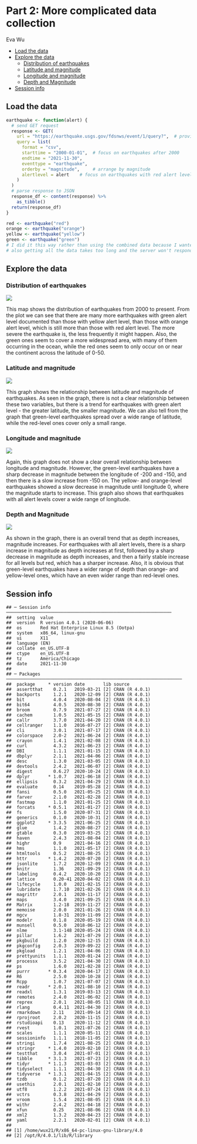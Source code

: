 Part 2: More complicated data collection
================
Eva Wu

-   [Load the data](#load-the-data)
-   [Explore the data](#explore-the-data)
    -   [Distribution of earthquakes](#distribution-of-earthquakes)
    -   [Latitude and magnitude](#latitude-and-magnitude)
    -   [Longitude and magnitude](#longitude-and-magnitude)
    -   [Depth and Magnitude](#depth-and-magnitude)
-   [Session info](#session-info)

## Load the data

``` r
earthquake <- function(alert) {
  # send GET request
  response <- GET(
    url = "https://earthquake.usgs.gov/fdsnws/event/1/query?",  # provide base url
    query = list(
      format = "csv",
      starttime = "2000-01-01",  # focus on earthquakes after 2000
      endtime = "2021-11-30",
      eventtype = "earthquake",
      orderby = "magnitude",     # arrange by magnitude
      alertlevel = alert    # focus on earthquakes with red alert level
    )
  )
  # parse response to JSON
  response_df <- content(response) %>%
    as_tibble()
  return(response_df)
}

red <- earthquake("red")
orange <- earthquake("orange")
yellow <- earthquake("yellow")
green <- earthquake("green")
# I did it this way rather than using the combined data because I wanted to use my own selections of colors;
# also getting all the data takes too long and the server won't respond in forever b/c the file is too large
```

## Explore the data

### Distribution of earthquakes

![](earthquake_files/figure-gfm/dist-1.png)<!-- -->

This map shows the distribution of earthquakes from 2000 to present.
From the plot we can see that there are many more earthquakes with green
alert level documented than those with yellow alert level, than those
with orange alert level, which is still more than those with red alert
level. The more severe the earthquake is, the less frequently it might
happen. Also, the green ones seem to cover a more widespread area, with
many of them occurring in the ocean, while the red ones seem to only
occur on or near the continent across the latitude of 0-50.

### Latitude and magnitude

![](earthquake_files/figure-gfm/lat_mag-1.png)<!-- -->

This graph shows the relationship between latitude and magnitude of
earthquakes. As seen in the graph, there is not a clear relationship
between these two variables, but there is a trend for earthquakes with
green alert level - the greater latitude, the smaller magnitude. We can
also tell from the graph that green-level earthquakes spread over a wide
range of latitude, while the red-level ones cover only a small range.

### Longitude and magnitude

![](earthquake_files/figure-gfm/long_mag-1.png)<!-- -->

Again, this graph does not show a clear overall relationship between
longitude and magnitude. However, the green-level earthquakes have a
sharp decrease in magnitude between the longitude of -200 and -150, and
then there is a slow increase from -150 on. The yellow- and orange-level
earthquakes showed a slow decrease in magnitude until longitude 0, where
the magnitude starts to increase. This graph also shows that earthquakes
with all alert levels cover a wide range of longitude.

### Depth and Magnitude

![](earthquake_files/figure-gfm/depth_mag-1.png)<!-- -->

As shown in the graph, there is an overall trend that as depth
increases, magnitude increases. For earthquakes with all alert levels,
there is a sharp increase in magnitude as depth increases at first,
followed by a sharp decrease in magnitude as depth increases, and then a
fairly stable increase for all levels but red, which has a sharper
increase. Also, it is obvious that green-level earthquakes have a wider
range of depth than orange- and yellow-level ones, which have an even
wider range than red-level ones.

## Session info

    ## ─ Session info ───────────────────────────────────────────────────────────────
    ##  setting  value                               
    ##  version  R version 4.0.1 (2020-06-06)        
    ##  os       Red Hat Enterprise Linux 8.5 (Ootpa)
    ##  system   x86_64, linux-gnu                   
    ##  ui       X11                                 
    ##  language (EN)                                
    ##  collate  en_US.UTF-8                         
    ##  ctype    en_US.UTF-8                         
    ##  tz       America/Chicago                     
    ##  date     2021-11-30                          
    ## 
    ## ─ Packages ───────────────────────────────────────────────────────────────────
    ##  package     * version date       lib source        
    ##  assertthat    0.2.1   2019-03-21 [2] CRAN (R 4.0.1)
    ##  backports     1.2.1   2020-12-09 [2] CRAN (R 4.0.1)
    ##  bit           4.0.4   2020-08-04 [2] CRAN (R 4.0.1)
    ##  bit64         4.0.5   2020-08-30 [2] CRAN (R 4.0.1)
    ##  broom         0.7.9   2021-07-27 [2] CRAN (R 4.0.1)
    ##  cachem        1.0.5   2021-05-15 [2] CRAN (R 4.0.1)
    ##  callr         3.7.0   2021-04-20 [2] CRAN (R 4.0.1)
    ##  cellranger    1.1.0   2016-07-27 [2] CRAN (R 4.0.1)
    ##  cli           3.0.1   2021-07-17 [2] CRAN (R 4.0.1)
    ##  colorspace    2.0-2   2021-06-24 [2] CRAN (R 4.0.1)
    ##  crayon        1.4.1   2021-02-08 [2] CRAN (R 4.0.1)
    ##  curl          4.3.2   2021-06-23 [2] CRAN (R 4.0.1)
    ##  DBI           1.1.1   2021-01-15 [2] CRAN (R 4.0.1)
    ##  dbplyr        2.1.1   2021-04-06 [2] CRAN (R 4.0.1)
    ##  desc          1.3.0   2021-03-05 [2] CRAN (R 4.0.1)
    ##  devtools      2.4.2   2021-06-07 [2] CRAN (R 4.0.1)
    ##  digest        0.6.27  2020-10-24 [2] CRAN (R 4.0.1)
    ##  dplyr       * 1.0.7   2021-06-18 [2] CRAN (R 4.0.1)
    ##  ellipsis      0.3.2   2021-04-29 [2] CRAN (R 4.0.1)
    ##  evaluate      0.14    2019-05-28 [2] CRAN (R 4.0.1)
    ##  fansi         0.5.0   2021-05-25 [2] CRAN (R 4.0.1)
    ##  farver        2.1.0   2021-02-28 [2] CRAN (R 4.0.1)
    ##  fastmap       1.1.0   2021-01-25 [2] CRAN (R 4.0.1)
    ##  forcats     * 0.5.1   2021-01-27 [2] CRAN (R 4.0.1)
    ##  fs            1.5.0   2020-07-31 [2] CRAN (R 4.0.1)
    ##  generics      0.1.0   2020-10-31 [2] CRAN (R 4.0.1)
    ##  ggplot2     * 3.3.5   2021-06-25 [2] CRAN (R 4.0.1)
    ##  glue          1.4.2   2020-08-27 [2] CRAN (R 4.0.1)
    ##  gtable        0.3.0   2019-03-25 [2] CRAN (R 4.0.1)
    ##  haven         2.4.3   2021-08-04 [2] CRAN (R 4.0.1)
    ##  highr         0.9     2021-04-16 [2] CRAN (R 4.0.1)
    ##  hms           1.1.0   2021-05-17 [2] CRAN (R 4.0.1)
    ##  htmltools     0.5.2   2021-08-25 [2] CRAN (R 4.0.1)
    ##  httr        * 1.4.2   2020-07-20 [2] CRAN (R 4.0.1)
    ##  jsonlite      1.7.2   2020-12-09 [2] CRAN (R 4.0.1)
    ##  knitr         1.36    2021-09-29 [2] CRAN (R 4.0.1)
    ##  labeling      0.4.2   2020-10-20 [2] CRAN (R 4.0.1)
    ##  lattice       0.20-41 2020-04-02 [2] CRAN (R 4.0.1)
    ##  lifecycle     1.0.0   2021-02-15 [2] CRAN (R 4.0.1)
    ##  lubridate     1.7.10  2021-02-26 [2] CRAN (R 4.0.1)
    ##  magrittr      2.0.1   2020-11-17 [2] CRAN (R 4.0.1)
    ##  maps          3.4.0   2021-09-25 [2] CRAN (R 4.0.1)
    ##  Matrix        1.2-18  2019-11-27 [2] CRAN (R 4.0.1)
    ##  memoise       2.0.0   2021-01-26 [2] CRAN (R 4.0.1)
    ##  mgcv          1.8-31  2019-11-09 [2] CRAN (R 4.0.1)
    ##  modelr        0.1.8   2020-05-19 [2] CRAN (R 4.0.1)
    ##  munsell       0.5.0   2018-06-12 [2] CRAN (R 4.0.1)
    ##  nlme          3.1-148 2020-05-24 [2] CRAN (R 4.0.1)
    ##  pillar        1.6.2   2021-07-29 [2] CRAN (R 4.0.1)
    ##  pkgbuild      1.2.0   2020-12-15 [2] CRAN (R 4.0.1)
    ##  pkgconfig     2.0.3   2019-09-22 [2] CRAN (R 4.0.1)
    ##  pkgload       1.2.1   2021-04-06 [2] CRAN (R 4.0.1)
    ##  prettyunits   1.1.1   2020-01-24 [2] CRAN (R 4.0.1)
    ##  processx      3.5.2   2021-04-30 [2] CRAN (R 4.0.1)
    ##  ps            1.6.0   2021-02-28 [2] CRAN (R 4.0.1)
    ##  purrr       * 0.3.4   2020-04-17 [2] CRAN (R 4.0.1)
    ##  R6            2.5.0   2020-10-28 [2] CRAN (R 4.0.1)
    ##  Rcpp          1.0.7   2021-07-07 [2] CRAN (R 4.0.1)
    ##  readr       * 2.0.1   2021-08-10 [2] CRAN (R 4.0.1)
    ##  readxl        1.3.1   2019-03-13 [2] CRAN (R 4.0.1)
    ##  remotes       2.4.0   2021-06-02 [2] CRAN (R 4.0.1)
    ##  reprex        2.0.1   2021-08-05 [1] CRAN (R 4.0.1)
    ##  rlang         0.4.11  2021-04-30 [2] CRAN (R 4.0.1)
    ##  rmarkdown     2.11    2021-09-14 [2] CRAN (R 4.0.1)
    ##  rprojroot     2.0.2   2020-11-15 [2] CRAN (R 4.0.1)
    ##  rstudioapi    0.13    2020-11-12 [2] CRAN (R 4.0.1)
    ##  rvest         1.0.1   2021-07-26 [2] CRAN (R 4.0.1)
    ##  scales        1.1.1   2020-05-11 [2] CRAN (R 4.0.1)
    ##  sessioninfo   1.1.1   2018-11-05 [2] CRAN (R 4.0.1)
    ##  stringi       1.7.4   2021-08-25 [2] CRAN (R 4.0.1)
    ##  stringr     * 1.4.0   2019-02-10 [2] CRAN (R 4.0.1)
    ##  testthat      3.0.4   2021-07-01 [2] CRAN (R 4.0.1)
    ##  tibble      * 3.1.3   2021-07-23 [2] CRAN (R 4.0.1)
    ##  tidyr       * 1.1.3   2021-03-03 [2] CRAN (R 4.0.1)
    ##  tidyselect    1.1.1   2021-04-30 [2] CRAN (R 4.0.1)
    ##  tidyverse   * 1.3.1   2021-04-15 [2] CRAN (R 4.0.1)
    ##  tzdb          0.1.2   2021-07-20 [2] CRAN (R 4.0.1)
    ##  usethis       2.0.1   2021-02-10 [2] CRAN (R 4.0.1)
    ##  utf8          1.2.2   2021-07-24 [2] CRAN (R 4.0.1)
    ##  vctrs         0.3.8   2021-04-29 [2] CRAN (R 4.0.1)
    ##  vroom         1.5.4   2021-08-05 [2] CRAN (R 4.0.1)
    ##  withr         2.4.2   2021-04-18 [2] CRAN (R 4.0.1)
    ##  xfun          0.25    2021-08-06 [2] CRAN (R 4.0.1)
    ##  xml2          1.3.2   2020-04-23 [2] CRAN (R 4.0.1)
    ##  yaml          2.2.1   2020-02-01 [2] CRAN (R 4.0.1)
    ## 
    ## [1] /home/wux21/R/x86_64-pc-linux-gnu-library/4.0
    ## [2] /opt/R/4.0.1/lib/R/library

